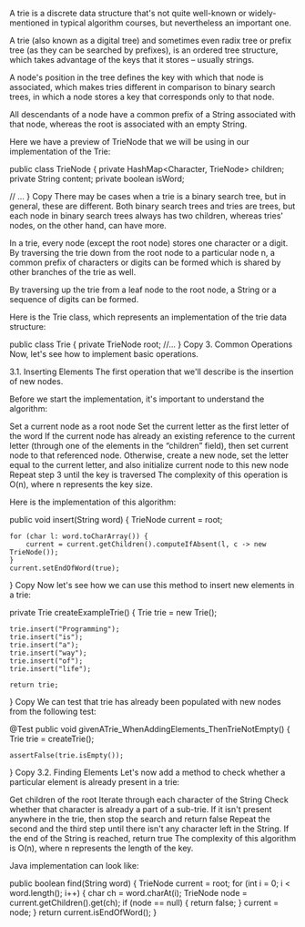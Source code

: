 A trie is a discrete data structure that's not quite well-known or widely-mentioned in typical algorithm courses, but nevertheless an important one.

A trie (also known as a digital tree) and sometimes even radix tree or prefix tree (as they can be searched by prefixes), is an ordered tree structure, which takes advantage of the keys that it stores – usually strings.

A node's position in the tree defines the key with which that node is associated, which makes tries different in comparison to binary search trees, in which a node stores a key that corresponds only to that node.

All descendants of a node have a common prefix of a String associated with that node, whereas the root is associated with an empty String.

Here we have a preview of TrieNode that we will be using in our implementation of the Trie:

public class TrieNode {
    private HashMap<Character, TrieNode> children;
    private String content;
    private boolean isWord;
    
   // ...
}
Copy
There may be cases when a trie is a binary search tree, but in general, these are different. Both binary search trees and tries are trees, but each node in binary search trees always has two children, whereas tries' nodes, on the other hand, can have more.

In a trie, every node (except the root node) stores one character or a digit. By traversing the trie down from the root node to a particular node n, a common prefix of characters or digits can be formed which is shared by other branches of the trie as well.

By traversing up the trie from a leaf node to the root node, a String or a sequence of digits can be formed.

Here is the Trie class, which represents an implementation of the trie data structure:

public class Trie {
    private TrieNode root;
    //...
}
Copy
3. Common Operations
Now, let's see how to implement basic operations.

3.1. Inserting Elements
The first operation that we'll describe is the insertion of new nodes.

Before we start the implementation, it's important to understand the algorithm:

Set a current node as a root node
Set the current letter as the first letter of the word
If the current node has already an existing reference to the current letter (through one of the elements in the “children” field), then set current node to that referenced node. Otherwise, create a new node, set the letter equal to the current letter, and also initialize current node to this new node
Repeat step 3 until the key is traversed
The complexity of this operation is O(n), where n represents the key size.

Here is the implementation of this algorithm:

public void insert(String word) {
    TrieNode current = root;

    for (char l: word.toCharArray()) {
        current = current.getChildren().computeIfAbsent(l, c -> new TrieNode());
    }
    current.setEndOfWord(true);
}
Copy
Now let's see how we can use this method to insert new elements in a trie:

private Trie createExampleTrie() {
    Trie trie = new Trie();

    trie.insert("Programming");
    trie.insert("is");
    trie.insert("a");
    trie.insert("way");
    trie.insert("of");
    trie.insert("life");

    return trie;
}
Copy
We can test that trie has already been populated with new nodes from the following test:

@Test
public void givenATrie_WhenAddingElements_ThenTrieNotEmpty() {
    Trie trie = createTrie();

    assertFalse(trie.isEmpty());
}
Copy
3.2. Finding Elements
Let's now add a method to check whether a particular element is already present in a trie:

Get children of the root
Iterate through each character of the String
Check whether that character is already a part of a sub-trie. If it isn't present anywhere in the trie, then stop the search and return false
Repeat the second and the third step until there isn't any character left in the String. If the end of the String is reached, return true
The complexity of this algorithm is O(n), where n represents the length of the key.

Java implementation can look like:

public boolean find(String word) {
    TrieNode current = root;
    for (int i = 0; i < word.length(); i++) {
        char ch = word.charAt(i);
        TrieNode node = current.getChildren().get(ch);
        if (node == null) {
            return false;
        }
        current = node;
    }
    return current.isEndOfWord();
}